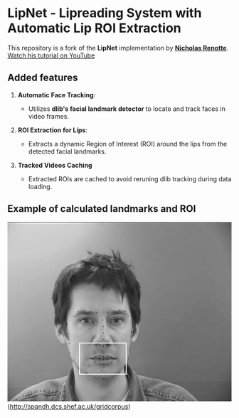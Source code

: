 # LipNet - Lipreading System with Automatic Lip ROI Extraction

This repository is a fork of the **LipNet** implementation by [**Nicholas Renotte**](https://github.com/nicknochnack).
[Watch his tutorial on YouTube](https://www.youtube.com/watch?v=uKyojQjbx4c&t=1453s)

## Added features

1. **Automatic Face Tracking**:
   - Utilizes **dlib's facial landmark detector** to locate and track faces in video frames.
  

2. **ROI Extraction for Lips**:
   - Extracts a dynamic Region of Interest (ROI) around the lips from the detected facial landmarks.

3. **Tracked Videos Caching**
   - Extracted ROIs are cached to avoid reruning dlib tracking during data loading.

## Example of calculated landmarks and ROI

![Tracked Image](images/landmarks_ROI_extraction_example.jpg) (http://spandh.dcs.shef.ac.uk/gridcorpus)






